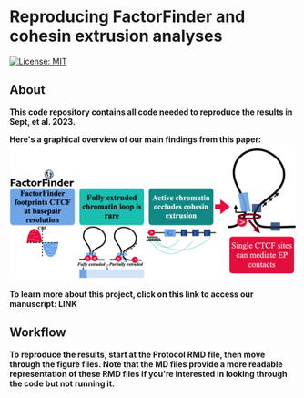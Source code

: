 # Reproducing FactorFinder and cohesin extrusion analyses
[![License: MIT](https://img.shields.io/badge/License-MIT-blue.svg)](https://opensource.org/licenses/MIT)

## About

**This code repository contains all code needed to reproduce the results in Sept, et al. 2023.**

**Here's a graphical overview of our main findings from this paper:**
<img width="1500" alt="image" src="https://github.com/aryeelab/cohesin_extrusion_reproducibility/blob/76671bb52ade16255807c9c43bc5b41115cff151/Figures/Graphical_Abstract.png">

**To learn more about this project, click on this link to access our manuscript: LINK**

## Workflow
**To reproduce the results, start at the Protocol RMD file, then move through the figure files. Note that the MD files provide a more readable representation of these RMD files if you're interested in looking through the code but not running it.**


